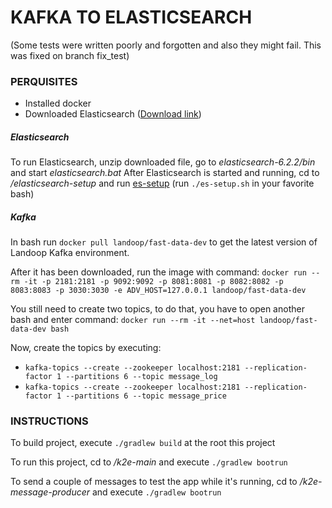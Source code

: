 # KAFKA TO ELASTICSEARCH

(Some tests were written poorly and forgotten and also they might fail. This was fixed on branch fix_test)

### PERQUISITES
 - Installed docker
 - Downloaded Elasticsearch ([Download link](https://www.elastic.co/downloads/past-releases/elasticsearch-6-2-2))

##### Elasticsearch
To run Elasticsearch, unzip downloaded file, go to *elasticsearch-6.2.2/bin* and start *elasticsearch.bat*
After Elasticsearch is started and running, cd to */elasticsearch-setup* and run [es-setup](elasticsearch-setup/es-setup.sh) (run ```./es-setup.sh``` in your favorite bash)

##### Kafka
In bash run ```docker pull landoop/fast-data-dev``` to get the latest version of Landoop Kafka environment.

After it has been downloaded, run the image with command: ```docker run --rm -it -p 2181:2181 -p 9092:9092 -p 8081:8081 -p 8082:8082 -p 8083:8083 -p 3030:3030 -e ADV_HOST=127.0.0.1 landoop/fast-data-dev```

You still need to create two topics, to do that, you have to open another bash and enter command: ```docker run --rm -it --net=host landoop/fast-data-dev bash```

Now, create the topics by executing: 
- ```kafka-topics --create --zookeeper localhost:2181 --replication-factor 1 --partitions 6 --topic message_log```
- ```kafka-topics --create --zookeeper localhost:2181 --replication-factor 1 --partitions 6 --topic message_price```

### INSTRUCTIONS
To build project, execute ```./gradlew build``` at the root this project

To run this project, cd to */k2e-main* and execute ```./gradlew bootrun```

To send a couple of messages to test the app while it's running, cd to */k2e-message-producer* and execute ```./gradlew bootrun```